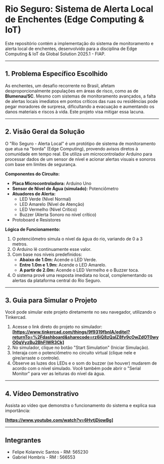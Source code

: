 # Rio Seguro: Sistema de Alerta Local de Enchentes (Edge Computing & IoT)

Este repositório contém a implementação do sistema de monitoramento e alerta local de enchentes, desenvolvido para a disciplina de Edge Computing & IoT da Global Solution 2025.1 - FIAP.

---

## 1. Problema Específico Escolhido

As enchentes, um desafio recorrente no Brasil, afetam desproporcionalmente populações em áreas de risco, como as de **Blumenau/SC**. Mesmo com sistemas de monitoramento avançados, a falta de alertas locais imediatos em pontos críticos das ruas ou residências pode pegar moradores de surpresa, dificultando a evacuação e aumentando os danos materiais e riscos à vida. Este projeto visa mitigar essa lacuna.

---

## 2. Visão Geral da Solução

O "Rio Seguro - Alerta Local" é um protótipo de sistema de monitoramento que atua na "borda" (Edge Computing), provendo avisos diretos à comunidade em tempo real. Ele utiliza um microcontrolador Arduino para processar dados de um sensor de nível e acionar alertas visuais e sonoros com base em limites de segurança.

**Componentes do Circuito:**
* **Placa Microcontroladora:** Arduino Uno
* **Sensor de Nível de Água (simulado):** Potenciômetro
* **Atuadores de Alerta:**
    * LED Verde (Nível Normal)
    * LED Amarelo (Nível de Atenção)
    * LED Vermelho (Nível Crítico)
    * Buzzer (Alerta Sonoro no nível crítico)
* Protoboard e Resistores

**Lógica de Funcionamento:**
1.  O potenciômetro simula o nível da água do rio, variando de 0 a 3 metros.
2.  O Arduino lê continuamente esse valor.
3.  Com base nos níveis predefinidos:
    * **Abaixo de 1.0m:** Acende o LED Verde.
    * **Entre 1.0m e 1.9m:** Acende o LED Amarelo.
    * **A partir de 2.0m:** Acende o LED Vermelho e o Buzzer toca.
4.  O sistema provê uma resposta imediata no local, complementando os alertas da plataforma central do Rio Seguro.



---

## 3. Guia para Simular o Projeto

Você pode simular este projeto diretamente no seu navegador, utilizando o Tinkercad.

1.  Acesse o link direto do projeto no simulador:
    **[https://www.tinkercad.com/things/9f9319fbnIA/editel?returnTo=%2Fdashboard&sharecode=rz6iQ8zQalZ8fv9cOwZdOT0wyO0qVyzBu2BhFIWR3Ck]**
2.  No simulador, clique no botão "Start Simulation" (Iniciar Simulação).
3.  Interaja com o potenciômetro no circuito virtual (clique nele e gire/arraste o controle).
4.  Observe as luzes dos LEDs e o som do buzzer (se houver) mudarem de acordo com o nível simulado. Você também pode abrir o "Serial Monitor" para ver as leituras do nível da água.

---

## 4. Vídeo Demonstrativo

Assista ao vídeo que demonstra o funcionamento do sistema e explica sua importância:

**[https://www.youtube.com/watch?v=6HvtjDjowBg]**


---
## Integrantes

* Felipe Kolarevic Santos - RM: 565230
* Gabriel Hombris - RM : 566553
